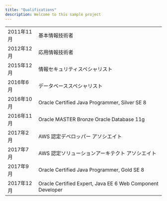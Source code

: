 ```yaml
---
title: "Qualifications"
description: Welcome to this sample project
---
```


|||
|---|---|
|2011年11月|基本情報技術者|
|2012年12月|応用情報技術者|
|2015年12月|情報セキュリティスペシャリスト|
|2016年6月|データベーススペシャリスト|
|2016年10月|Oracle Certified Java Programmer, Silver SE 8|
|2016年11月|Oracle MASTER Bronze Oracle Database 11g |
|2017年2月|AWS 認定デベロッパー アソシエイト|
|2017年7月|AWS 認定ソリューションアーキテクト アソシエイト|
|2017年9月|Oracle Certified Java Programmer, Gold SE 8|
|2017年12月|Oracle Certified Expert, Java EE 6 Web Component Developer|